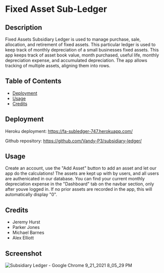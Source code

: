 # Fixed Asset Sub-Ledger

## Description

Fixed Assets Subsidiary Ledger is used to manage purchase, sale, allocation, and retirement of fixed assets. This particular ledger is used to
keep track of monthly depreciation of a small businesses fixed assets. This app keeps track of asset book value, month purchased, useful life, monthly depreciation expense, and accumulated depreciation.
The app allows tracking of multiple assets, aligning them into rows.

## Table of Contents

- [Deployment](#Deployment)
- [Usage](#usage)
- [Credits](#credits)

## Deployment

Heroku deployment: https://fa-subledger-747.herokuapp.com/

Github repository: https://github.com/Vandy-P3/subsidiary-ledger/

## Usage

Create an account, use the "Add Asset" button to add an asset and let our app do the calculations! The assets are kept up with by users, and all users are authenicated in our database. You can find your current monthly depreciation
expense in the "Dashboard" tab on the navbar section, only after youve logged in. If no prior assets are recorded in the app, this will automatically display "0".

## Credits

- Jeremy Hurst
- Parker Jones
- Michael Barnes
- Alex Elliott

## Screenshot

![Subsidiary Ledger - Google Chrome 9_21_2021 8_05_29 PM](https://user-images.githubusercontent.com/79426564/134263282-c62806f9-f193-4a63-8341-142b2aab5c57.png)
